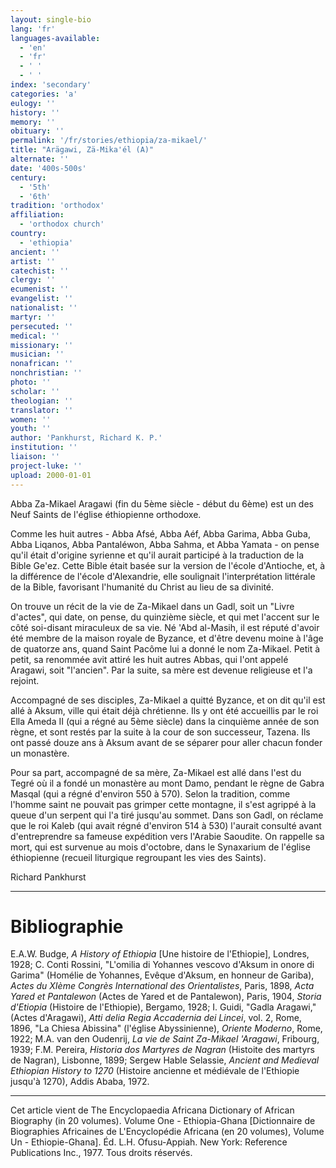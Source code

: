```yaml
---
layout: single-bio
lang: 'fr'
languages-available:
  - 'en'
  - 'fr'
  - ' '
  - ' '
index: 'secondary'
categories: 'a'
eulogy: ''
history: ''
memory: ''
obituary: ''
permalink: '/fr/stories/ethiopia/za-mikael/'
title: "Arägawi, Zä-Mika'él (A)"
alternate: ''
date: '400s-500s'
century:
  - '5th'
  - '6th'
tradition: 'orthodox'
affiliation:
  - 'orthodox church'
country:
  - 'ethiopia'
ancient: ''
artist: ''
catechist: ''
clergy: ''
ecumenist: ''
evangelist: ''
nationalist: ''
martyr: ''
persecuted: ''
medical: ''
missionary: ''
musician: ''
nonafrican: ''
nonchristian: ''
photo: ''
scholar: ''
theologian: ''
translator: ''
women: ''
youth: ''
author: 'Pankhurst, Richard K. P.'
institution: ''
liaison: ''
project-luke: ''
upload: 2000-01-01
---
```



Abba Za-Mikael Aragawi (fin du 5ème siècle - début du 6ème) est un des Neuf Saints de l'église éthiopienne orthodoxe.

Comme les huit autres - Abba Afsé, Abba Aéf, Abba Garima, Abba Guba, Abba Liqanos, Abba Pantaléwon, Abba Sahma, et Abba Yamata - on pense qu'il était d'origine syrienne et qu'il aurait participé à la traduction de la Bible Ge'ez. Cette Bible était basée sur la version de l'école d'Antioche, et, à la différence de l'école d'Alexandrie, elle soulignait l'interprétation littérale de la Bible, favorisant l'humanité du Christ au lieu de sa divinité.

On trouve un récit de la vie de Za-Mikael dans un Gadl, soit un "Livre d'actes", qui date, on pense, du quinzième siècle, et qui met l'accent sur le côté soi-disant miraculeux de sa vie. Né 'Abd al-Masih, il est réputé d'avoir été membre de la maison royale de Byzance, et d'être devenu moine à l'âge de quatorze ans, quand Saint Pacôme lui a donné le nom Za-Mikael. Petit à petit, sa renommée avit attiré les huit autres Abbas, qui l'ont appelé Aragawi, soit "l'ancien". Par la suite, sa mère est devenue religieuse et l'a rejoint.

Accompagné de ses disciples, Za-Mikael a quitté Byzance, et on dit qu'il est allé à Aksum, ville qui était déjà chrétienne. Ils y ont été accueillis par le roi Ella Ameda II (qui a régné au 5ème siècle) dans la cinquième année de son règne, et sont restés par la suite à la cour de son successeur, Tazena. Ils ont passé douze ans à Aksum avant de se séparer pour aller chacun fonder un monastère.

Pour sa part, accompagné de sa mère, Za-Mikael est allé dans l'est du Tegré où il a fondé un monastère au mont Damo, pendant le règne de Gabra Masqal (qui a régné d'environ 550 à 570). Selon la tradition, comme l'homme saint ne pouvait pas grimper cette montagne, il s'est agrippé à la queue d'un serpent qui l'a tiré jusqu'au sommet. Dans son Gadl, on réclame que le roi Kaleb (qui avait régné d'environ 514 à 530) l'aurait consulté avant d'entreprendre sa fameuse expédition vers l'Arabie Saoudite. On rappelle sa mort, qui est survenue au mois d'octobre, dans le Synaxarium de l'église éthiopienne (recueil liturgique regroupant les vies des Saints).

Richard Pankhurst

---

# Bibliographie

E.A.W. Budge, *A History of Ethiopia* [Une histoire de l'Ethiopie], Londres, 1928; C. Conti Rossini, "L'omilia di Yohannes vescovo d'Aksum in onore di Garima" (Homélie de Yohannes, Evêque d'Aksum, en honneur de Gariba), *Actes du XIème Congrès International des Orientalistes*, Paris, 1898, *Acta Yared et Pantalewon* (Actes de Yared et de Pantalewon), Paris, 1904, *Storia d'Etiopia* (Histoire de l'Ethiopie), Bergamo, 1928; I. Guidi, "Gadla Aragawi," (Actes d'Aragawi), *Atti delia Regia Accadernia dei Lincei*, vol. 2, Rome, 1896, "La Chiesa Abissina" (l'église Abyssinienne), *Oriente Moderno*, Rome, 1922; M.A. van den Oudenrij, *La vie de Saint Za-Mikael 'Aragawi*, Fribourg, 1939; F.M. Pereira, *Historia dos Martyres de Nagran* (Histoite des martyrs de Nagran), Lisbonne, 1899; Sergew Hable Selassie, *Ancient and Medieval Ethiopian History to 1270* (Histoire ancienne et médiévale de l'Ethiopie jusqu'à 1270), Addis Ababa, 1972.

---

Cet article vient de The Encyclopaedia Africana Dictionary of African Biography (in 20 volumes). Volume One - Ethiopia-Ghana [Dictionnaire de Biographies Africaines de L'Encyclopédie Africana (en 20 volumes), Volume Un - Ethiopie-Ghana]. Éd. L.H. Ofusu-Appiah. New York: Reference Publications Inc., 1977. Tous droits réservés.
